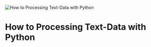 ![How to Processing Text-Data with Python](https://processing-text-files-python.rtfm.page/_media/mindmap_topics.svg)

# How to Processing Text-Data with Python

